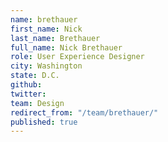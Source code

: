 ```yaml
---
name: brethauer
first_name: Nick
last_name: Brethauer
full_name: Nick Brethauer
role: User Experience Designer
city: Washington
state: D.C.
github: 
twitter: 
team: Design
redirect_from: "/team/brethauer/"
published: true
---
```


